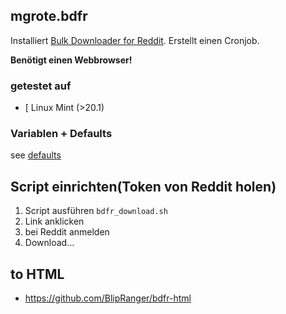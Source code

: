 ## mgrote.bdfr

Installiert [Bulk Downloader for Reddit](https://github.com/aliparlakci/bulk-downloader-for-reddit#configuration).
Erstellt einen Cronjob.

__Benötigt einen Webbrowser!__

### getestet auf
- [ Linux Mint (>20.1)


### Variablen + Defaults
see [defaults](./defaults/main.yml)


## Script einrichten(Token von Reddit holen)
1. Script ausführen `bdfr_download.sh`
2. Link anklicken
3. bei Reddit anmelden
4. Download...

## to HTML
* https://github.com/BlipRanger/bdfr-html
